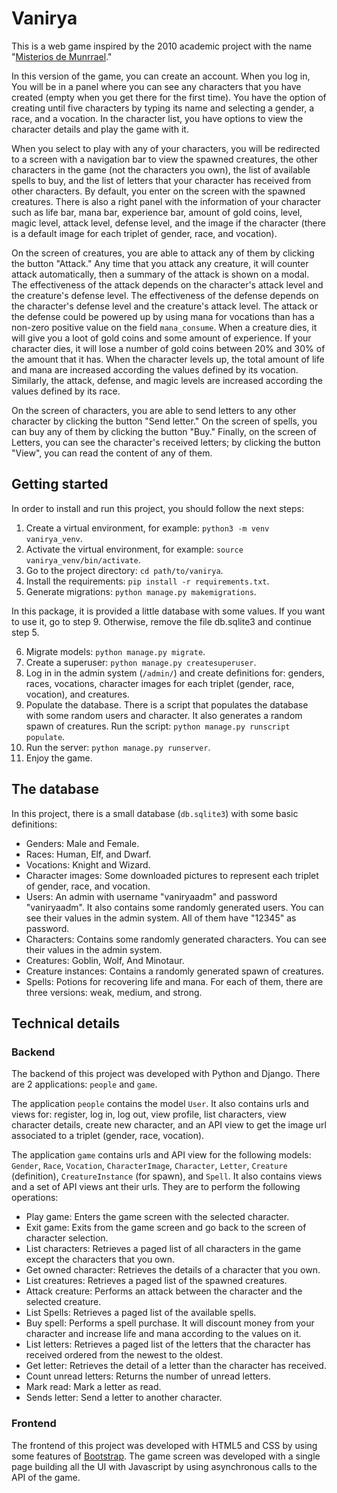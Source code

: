 # Vanirya

This is a web game inspired by the 2010 academic project with the name "[Misterios de Munrrael](http://demiangutierrez.me/2011/04/20/misterios-de-munrrael/)."

In this version of the game, you can create an account. When you log in, You will be in a panel where you can see
any characters that you have created (empty when you get there for the first time). You have the option of creating until five characters
by typing its name and selecting a gender, a race, and a vocation. In the character list, you have options to view the character details
and play the game with it.

When you select to play with any of your characters, you will be redirected to a screen with a navigation bar to view the spawned creatures,
the other characters in the game (not the characters you own), the list of available spells to buy, and the list of letters that your character
has received from other characters. By default, you enter on the screen with the spawned creatures. There is also a right panel with the information
of your character such as life bar, mana bar, experience bar, amount of gold coins, level, magic level, attack level, defense level, and the image
if the character (there is a default image for each triplet of gender, race, and vocation).

On the screen of creatures, you are able to attack any of them by clicking the button "Attack." Any time that you attack any creature, it will counter attack automatically, then a summary of the attack is shown on a modal. The effectiveness of the attack depends on the character's attack level and the creature's defense level. The effectiveness of the defense depends on the character's defense level and the creature's attack level. The attack or the defense could be powered up by using mana for vocations than has a non-zero positive value on the field `mana_consume`. When a creature dies, it will give you a loot of gold coins and some amount of experience. If your character dies, it will lose a number of gold coins between 20% and 30% of the amount that it has. When the character levels up, the total amount of life and mana are increased according the values defined by its vocation. Similarly, the attack, defense, and magic levels are increased according the values defined by its race.

On the screen of characters, you are able to send letters to any other character by clicking the button "Send letter." On the screen of spells, you can buy any of them by clicking the button "Buy." Finally, on the screen of Letters, you can see the character's received letters; by clicking the button "View", you can read the content of any of them.

## Getting started

In order to install and run this project, you should follow the next steps:

1. Create a virtual environment, for example: `python3 -m venv vanirya_venv`.
2. Activate the virtual environment, for example: `source vanirya_venv/bin/activate`.
3. Go to the project directory: `cd path/to/vanirya`.
4. Install the requirements: `pip install -r requirements.txt`.
5. Generate migrations: `python manage.py makemigrations`.

In this package, it is provided a little database with some values. If you want to use it, go to step 9. Otherwise,
remove the file db.sqlite3 and continue step 5.

6. Migrate models: `python manage.py migrate`.
7. Create a superuser: `python manage.py createsuperuser`.
8. Log in in the admin system (`/admin/`) and create definitions for: genders, races, vocations, character images for each triplet
   (gender, race, vocation), and creatures.
9. Populate the database. There is a script that populates the database with some random users and character. It also generates a random
    spawn of creatures. Run the script: `python manage.py runscript populate`.
10. Run the server: `python manage.py runserver`.
11. Enjoy the game.

## The database

In this project, there is a small database (`db.sqlite3`) with some basic definitions:

- Genders: Male and Female.
- Races: Human, Elf, and Dwarf.
- Vocations: Knight and Wizard.
- Character images: Some downloaded pictures to represent each triplet of gender, race, and vocation.
- Users: An admin with username "vaniryaadm" and password "vaniryaadm". It also contains some randomly generated users.
  You can see their values in the admin system. All of them have "12345" as password.
- Characters: Contains some randomly generated characters. You can see their values in the admin system.
- Creatures: Goblin, Wolf, And Minotaur.
- Creature instances: Contains a randomly generated spawn of creatures.
- Spells: Potions for recovering life and mana. For each of them, there are three versions: weak, medium, and strong.

## Technical details

### Backend

The backend of this project was developed with Python and Django. There are 2 applications: `people` and `game`.

The application `people` contains the model `User`. It also contains urls and views for: register, log in, log out, view profile,
list characters, view character details, create new character, and an API view to get the image url associated to a
triplet (gender, race, vocation).

The application `game` contains urls and API view for the following models: `Gender`, `Race`, `Vocation`, `CharacterImage`, `Character`, `Letter`,
`Creature` (definition), `CreatureInstance` (for spawn), and `Spell`. It also contains views and a set of API views ant their urls.
They are to perform the following operations:

- Play game: Enters the game screen with the selected character.
- Exit game: Exits from the game screen and go back to the screen of character selection.
- List characters: Retrieves a paged list of all characters in the game except the characters that you own.
- Get owned character: Retrieves the details of a character that you own.
- List creatures: Retrieves a paged list of the spawned creatures.
- Attack creature: Performs an attack between the character and the selected creature.
- List Spells: Retrieves a paged list of the available spells.
- Buy spell: Performs a spell purchase. It will discount money from your character and increase life and mana according to the values
  on it.
- List letters: Retrieves a paged list of the letters that the character has received ordered from the newest to the oldest.
- Get letter: Retrieves the detail of a letter than the character has received.
- Count unread letters: Returns the number of unread letters.
- Mark read: Mark a letter as read.
- Sends letter: Send a letter to another character.

### Frontend

The frontend of this project was developed with HTML5 and CSS by using some features of [Bootstrap](https://getbootstrap.com/). The game screen
was developed with a single page building all the UI with Javascript by using asynchronous calls to the API of the game.
